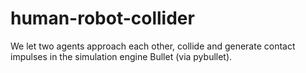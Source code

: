 # human-robot-collider
We let two agents approach each other, collide and generate contact impulses in the simulation engine Bullet (via pybullet).
